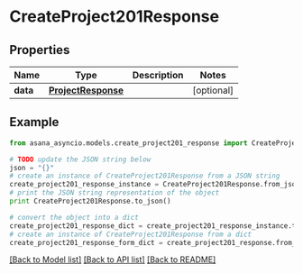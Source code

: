 # CreateProject201Response


## Properties

Name | Type | Description | Notes
------------ | ------------- | ------------- | -------------
**data** | [**ProjectResponse**](ProjectResponse.md) |  | [optional] 

## Example

```python
from asana_asyncio.models.create_project201_response import CreateProject201Response

# TODO update the JSON string below
json = "{}"
# create an instance of CreateProject201Response from a JSON string
create_project201_response_instance = CreateProject201Response.from_json(json)
# print the JSON string representation of the object
print CreateProject201Response.to_json()

# convert the object into a dict
create_project201_response_dict = create_project201_response_instance.to_dict()
# create an instance of CreateProject201Response from a dict
create_project201_response_form_dict = create_project201_response.from_dict(create_project201_response_dict)
```
[[Back to Model list]](../README.md#documentation-for-models) [[Back to API list]](../README.md#documentation-for-api-endpoints) [[Back to README]](../README.md)


